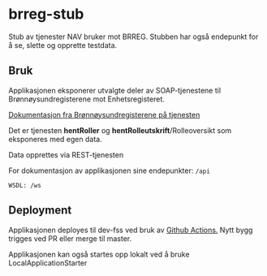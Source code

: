 # brreg-stub
Stub av tjenester NAV bruker mot BRREG. Stubben har også endepunkt for å se, slette og opprette testdata.

## Bruk

Applikasjonen eksponerer utvalgte deler av SOAP-tjenestene til Brønnøysundregisterene mot Enhetsregisteret.

[Dokumentasjon fra Brønnøysundregisterene på tjenesten](https://www.brreg.no/produkter-og-tjenester/bestille-produkter/maskinlesbare-data-enhetsregisteret/full-tilgang-enhetsregisteret/teknisk-dokumentasjon-for-maskinell-tilgang-til-enhetsregisteret/)

Det er tjenesten **hentRoller** og **hentRolleutskrift**/Rolleoversikt som eksponeres med egen data.

Data opprettes via REST-tjenesten

For dokumentasjon av applikasjonen sine endepunkter: `/api`

`WSDL: /ws`

## Deployment

Applikasjonen deployes til dev-fss ved bruk av [Github Actions.](https://www.brreg.no/produkter-og-tjenester/bestille-produkter/maskinlesbare-data-enhetsregisteret/full-tilgang-enhetsregisteret/teknisk-dokumentasjon-for-maskinell-tilgang-til-enhetsregisteret/
) Nytt bygg trigges ved PR eller merge til master. 

Applikasjonen kan også startes opp lokalt ved å bruke LocalApplicationStarter

